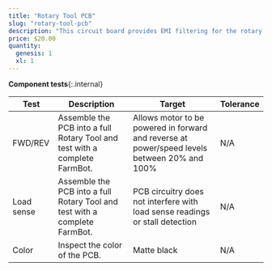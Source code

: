 ```yaml
---
title: "Rotary Tool PCB"
slug: "rotary-tool-pcb"
description: "This circuit board provides EMI filtering for the rotary tool motor as well as provisions to prevent a system voltage drop when the motor powers on."
price: $20.00
quantity:
  genesis: 1
  xl: 1
---
```


**Component tests**{:.internal}

|Test         |Description  |Target       |Tolerance    |
|-------------|-------------|-------------|-------------|
|FWD/REV      |Assemble the PCB into a full Rotary Tool and test with a complete FarmBot.|Allows motor to be powered in forward and reverse at power/speed levels between 20% and 100%|N/A
|Load sense   |Assemble the PCB into a full Rotary Tool and test with a complete FarmBot.|PCB circuitry does not interfere with load sense readings or stall detection|N/A
|Color        |Inspect the color of the PCB.|Matte black|N/A
